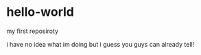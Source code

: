 hello-world
===========

my first reposiroty

i have no idea what im doing but i guess you guys can already tell!
  
